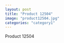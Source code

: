 ```yaml
---
layout: post
title: "Product 12504"
image: "product12504.jpg"
categories: "category1"
---
```

Product 12504
